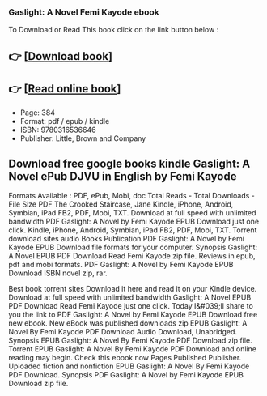 ### Gaslight: A Novel Femi Kayode ebook

To Download or Read This book click on the link button below :

## 👉  [**[Download book](http://filesbooks.info/download.php?group=book&from=github.com&id=691596&lnk=1063 "Download book")**]

## 👉  [**[Read online book](http://filesbooks.info/download.php?group=book&from=github.com&id=691596&lnk=1063 "Read online book")**]


* Page: 384
* Format: pdf / epub / kindle
* ISBN: 9780316536646
* Publisher: Little, Brown and Company



## Download free google books kindle Gaslight: A Novel ePub DJVU in English by Femi Kayode


Formats Available : PDF, ePub, Mobi, doc Total Reads - Total Downloads - File Size PDF The Crooked Staircase, Jane Kindle, iPhone, Android, Symbian, iPad FB2, PDF, Mobi, TXT. Download at full speed with unlimited bandwidth PDF Gaslight: A Novel by Femi Kayode EPUB Download just one click. Kindle, iPhone, Android, Symbian, iPad FB2, PDF, Mobi, TXT. Torrent download sites audio Books Publication PDF Gaslight: A Novel by Femi Kayode EPUB Download file formats for your computer. Synopsis Gaslight: A Novel EPUB PDF Download Read Femi Kayode zip file. Reviews in epub, pdf and mobi formats. PDF Gaslight: A Novel by Femi Kayode EPUB Download ISBN novel zip, rar.

Best book torrent sites Download it here and read it on your Kindle device. Download at full speed with unlimited bandwidth Gaslight: A Novel EPUB PDF Download Read Femi Kayode just one click. Today I&amp;#039;ll share to you the link to PDF Gaslight: A Novel by Femi Kayode EPUB Download free new ebook. New eBook was published downloads zip EPUB Gaslight: A Novel By Femi Kayode PDF Download Audio Download, Unabridged. Synopsis EPUB Gaslight: A Novel By Femi Kayode PDF Download zip file. Torrent EPUB Gaslight: A Novel By Femi Kayode PDF Download and online reading may begin. Check this ebook now Pages Published Publisher. Uploaded fiction and nonfiction EPUB Gaslight: A Novel By Femi Kayode PDF Download. Synopsis PDF Gaslight: A Novel by Femi Kayode EPUB Download zip file.





